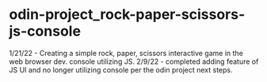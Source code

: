 # odin-project_rock-paper-scissors-js-console
1/21/22 - Creating a simple rock, paper, scissors interactive game in the web browser dev. console utilizing JS.
2/9/22 - completed adding feature of JS UI and no longer utilizing console per the odin project next steps.
